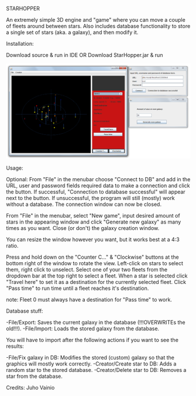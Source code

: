STARHOPPER


An extremely simple 3D engine and "game" where you can move a couple of fleets around between stars. Also includes database functionality to store a single set of stars (aka. a galaxy), and then modify it.




Installation:

Download source & run in IDE
OR
Download StarHopper.jar & run



![ScreenShot](AllWindows.png)


Usage:

Optional: From "File" in the menubar choose "Connect to DB" and add in the URL, user and password fields required data to make a connection and click the button. If successful, "Connection to database successful" will appear next to the button. If unsuccessful, the program will still (mostly) work without a database. The connection window can now be closed.

From "File" in the menubar, select "New game", input desired amount of stars in the appearing window and click "Generate new galaxy" as many times as you want. Close (or don't) the galaxy creation window.

You can resize the window however you want, but it works best at a 4:3 ratio.

Press and hold down on the "Counter C..." & "Clockwise" buttons at the bottom right of the window to rotate the view. Left-click on stars to select them, right click to unselect. Select one of your two fleets from the dropdown bar at the top right to select a fleet. When a star is selected click "Travel here" to set it as a destination for the currently selected fleet. Click "Pass time" to run time until a fleet reaches it's destination. 

note: Fleet 0 must always have a destination for "Pass time" to work.


Database stuff:

-File/Export: Saves the current galaxy in the database (!!!OVERWRITEs the old!!!).
-File/Import: Loads the stored galaxy from the database.

You will have to import after the following actions if you want to see the results:

-File/Fix galaxy in DB: Modifies the stored (custom) galaxy so that the graphics will mostly work correctly.
-Creator/Create star to DB: Adds a random star to the stored database.
-Creator/Delete star to DB: Removes a star from the database.





Credits: Juho Vainio